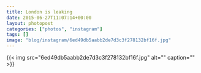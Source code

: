 ```yaml
---
title: London is leaking
date: 2015-06-27T11:07:14+00:00
layout: photopost
categories: ["photos", "instagram"]
tags: []
image: "blog/instagram/6ed49db5aabb2de7d3c3f278132bf16f.jpg"
---
```


{{< img src="6ed49db5aabb2de7d3c3f278132bf16f.jpg" alt="" caption="" >}}



